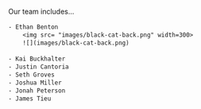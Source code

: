 Our team includes...

    - Ethan Benton
        <img src= "images/black-cat-back.png" width=300>
        ![](images/black-cat-back.png)
    
    - Kai Buckhalter
    - Justin Cantoria
    - Seth Groves
    - Joshua Miller
    - Jonah Peterson
    - James Tieu
